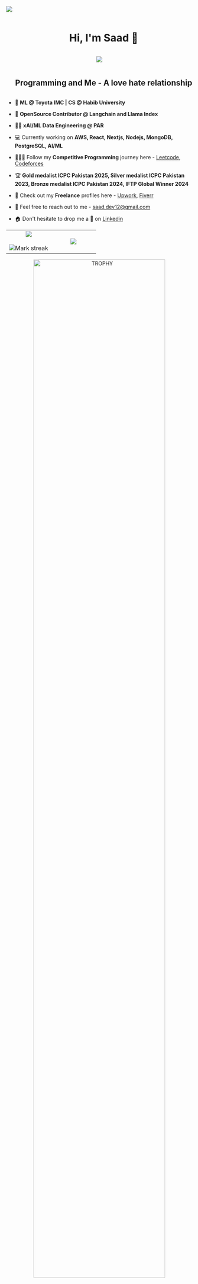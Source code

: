 
<!--horizontal divider(gradiant)-->
<img src="https://user-images.githubusercontent.com/73097560/115834477-dbab4500-a447-11eb-908a-139a6edaec5c.gif">

<!--h1 without bottom border-->
<div id="user-content-toc">
  <ul align="center">
    <summary><h1 style="display: inline-block">Hi, I'm Saad 👋</h1></summary>
  </ul>
</div>

<p align="center">
  <a href="https://github.com/DenverCoder1/readme-typing-svg"><img src="https://readme-typing-svg.herokuapp.com?font=Time+New+Roman&color=%23C8BE25&size=25&center=true&vCenter=true&width=600&height=100&lines=ML+@+Toyota+IMC;OpenSource+Contributor;xAI/ML+Data+Engineering+@+PAR;Computer+Science+Student;Competitive+Programmer;2x+ICPC+Asia+West+Finalist;Gold+Medalist+@+ICPC+Pakistan+2025;Global+Winner+@+IFTP+2024+France;Always+learning+new+things"></a>
</p>


<!--h2 without bottom border-->
<div id="user-content-toc">
  <ul align="center">
    <summary><h2 style="display: inline-block">Programming and Me - A love hate relationship</h2></summary>
  </ul>
</div>


<!--Intro start-->
- 💪 **ML @ Toyota IMC | CS @ Habib University**

- 🔐 **OpenSource Contributor @ Langchain and Llama Index**

- 👨‍💻 **xAI/ML Data Engineering @ PAR**

- 💻 Currently working on **AWS, React, Nextjs, Nodejs, MongoDB, PostgreSQL, AI/ML**

- 👨🏻‍💻 Follow my **Competitive Programming** journey here - [Leetcode](https://leetcode.com/u/msaad01/), [Codeforces](https://codeforces.com/profile/msaad01)

- 🏆 **Gold medalist ICPC Pakistan 2025, Silver medalist ICPC Pakistan 2023, Bronze medalist ICPC Pakistan 2024, IFTP Global Winner 2024**

- 💸 Check out my **Freelance** profiles here - [Upwork](https://www.upwork.com/freelancers/muhammadsaad17), [Fiverr](https://www.fiverr.com/msaad_dev)

- 📨 Feel free to reach out to me - saad.dev12@gmail.com

- 🏠 Don't hesitate to drop me a **👋** on [Linkedin](https://www.linkedin.com/in/msaad01/)
<!--Intro end-->



<!--- stats & Trophy (start) -->
<p align="center">
  <!--- stats (start) -->
<table align="center">
<tr border="none">
<td width="50%" align="center">
  
  <img  align="center"  src="https://github-readme-stats.vercel.app/api?username=msaadg&theme=dark&show_icons=true&count_private=true" />
  <br></br>
  <img  title="🔥 Get streak stats for your profile at git.io/streak-stats" alt="Mark streak" src="https://github-readme-streak-stats.herokuapp.com/?user=msaadg&theme=dark&hide_border=false" /> 
</td>

<td width="50%" align="center">

  <img  align="center"  src="https://github-readme-stats.anuraghazra1.vercel.app/api/top-langs/?username=msaadg&theme=dark&hide_border=false&no-bg=true&no-frame=true&langs_count=7&exclude_repo=PAR,hu_semeval_task9"/>
  
  </td>
</tr>
</table>
<!--- stats (end) -->

<!--- trophy (start) -->
<div align=center>
  <a href="https://github.com/ryo-ma/github-profile-trophy" title="Go to Source">
      <img align="center" width=84% src="https://github-profile-trophy.vercel.app/?username=msaadg&theme=radical&row=1&column=7&margin-h=15&margin-w=5&no-bg=true" alt="TROPHY" />
    </a>
</div>
<!--- trophy (start) -->


</p>        
<!--- stats (end) -->


<!--h1 without bottom border-->
<div id="user-content-toc">
  <ul align="center">
    <summary><h2 style="display: inline-block">Tech Stack 🚀</h2></summary>
  </ul>
</div>
<!--tech stack icons-->
<p align="center">
  <img src="https://skillicons.dev/icons?i=git,aws,cpp,css,docker,postgres,prisma,express,figma,firebase,redis,github,html,java,js,linux,materialui,nginx,mongodb,mysql,nextjs,nodejs,postman,py,tensorflow,react,redux,tailwind,ts,vscode,kubernetes&perline=14" />
</p>


<!-- Connect with me -->
<!--h2 without bottom border-->
<div id="user-content-toc">
  <ul align="center">
    <summary><h2 style="display: inline-block">Connect With Me🤝</h2></summary>
  </ul>
</div>

<!--icons and links-->
<p align="center">
<a href="https://www.linkedin.com/in/msaad01/" target="blank"><img align="center" src="https://user-images.githubusercontent.com/88904952/234979284-68c11d7f-1acc-4f0c-ac78-044e1037d7b0.png" alt="linkedin" height="50" width="50" /></a>
<a href="https://twitter.com/m_saadg" target="blank"><img align="center" src="https://user-images.githubusercontent.com/88904952/234980676-61bfb021-ecc8-48f7-88e6-34c1b06c4a58.png" alt="twitter" height="50" width="50" /></a> 
<a href="https://www.instagram.com/m_saadg/" target="blank"><img align="center" src="https://user-images.githubusercontent.com/88904952/234981169-2dd1e58f-4b7e-468c-8213-034ba62156c3.png" alt="instagram" height="50" width="50" /></a>
  
</p>


<!--profile visit count-->
<div align="center">
  
[![](https://visitcount.itsvg.in/api?id=msaadg&icon=3&color=6)](https://visitcount.itsvg.in)
  
</div>


<!--horizontal divider(gradiant)-->
<img src="https://user-images.githubusercontent.com/73097560/115834477-dbab4500-a447-11eb-908a-139a6edaec5c.gif">
